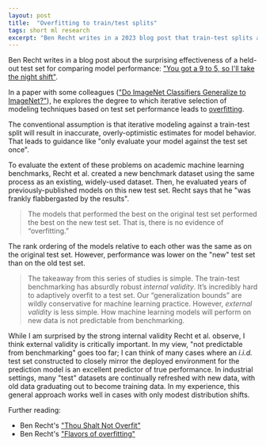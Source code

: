 ```yaml
---
layout: post
title:  "Overfitting to train/test splits"
tags: short ml research
excerpt: "Ben Recht writes in a 2023 blog post that train-test splits are shockingly effective for evaluating machine learning models."
---
```


Ben Recht writes in a blog post about the surprising effectiveness of a held-out test set for comparing model performance: ["You got a 9 to 5, so I'll take the night shift"](https://www.argmin.net/p/you-got-a-9-to-5-so-ill-take-the).

In a paper with some colleagues (["Do ImageNet Classifiers Generalize to ImageNet?"](https://arxiv.org/abs/1902.10811)), he explores the degree to which iterative selection of modeling techniques based on test set performance leads to [overfitting](https://www.argmin.net/p/flavors-of-overfitting).

The conventional assumption is that iterative modeling against a train-test split will result in inaccurate, overly-optimistic estimates for model behavior. That leads to guidance like "only evaluate your model against the test set once".

To evaluate the extent of these problems on academic machine learning benchmarks, Recht et al. created a new benchmark dataset using the same process as an existing, widely-used dataset. Then, he evaluated years of previously-published models on this new test set.
Recht says that he "was frankly flabbergasted by the results".

>The models that performed the best on the original test set performed the best on the new test set. That is, there is no evidence of “overfitting.”

The rank ordering of the models relative to each other was the same as on the original test set. However, performance was lower on the "new" test set than on the old test set.

>The takeaway from this series of studies is simple. The train-test benchmarking has absurdly robust _internal validity_. It’s incredibly hard to adaptively overfit to a test set. Our “generalization bounds” are wildly conservative for machine learning practice. However, _external validity_ is less simple. How machine learning models will perform on new data is not predictable from benchmarking.

While I am surprised by the strong internal validity Recht et al. observe, I think external validity is critically important. 
In my view, "not predictable from benchmarking" goes too far; I can think of many cases where an _i.i.d._ test set constructed to closely mirror the deployed environment for the prediction model is an excellent predictor of true performance.
In industrial settings, many "test" datasets are continually refreshed with new data, with old data graduating out to become training data. In my experience, this general approach works well in cases with only modest distribution shifts.

Further reading:

 - Ben Recht's ["Thou Shalt Not Overfit"](https://www.argmin.net/p/thou-shalt-not-overfit)
 - Ben Recht's ["Flavors of overfitting"](https://www.argmin.net/p/flavors-of-overfitting)
